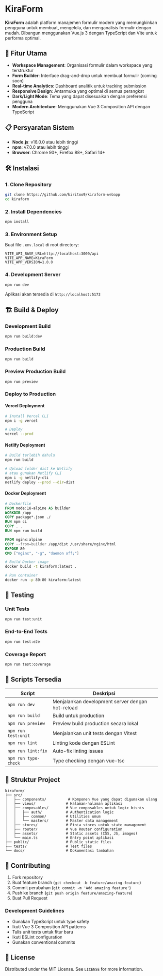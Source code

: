 # KiraForm

**KiraForm** adalah platform manajemen formulir modern yang memungkinkan pengguna untuk membuat, mengelola, dan menganalisis formulir dengan mudah. Dibangun menggunakan Vue.js 3 dengan TypeScript dan Vite untuk performa optimal.

## 🚀 Fitur Utama

- **Workspace Management**: Organisasi formulir dalam workspace yang terstruktur
- **Form Builder**: Interface drag-and-drop untuk membuat formulir (coming soon)
- **Real-time Analytics**: Dashboard analitik untuk tracking submission
- **Responsive Design**: Antarmuka yang optimal di semua perangkat
- **Dark/Light Mode**: Tema yang dapat disesuaikan dengan preferensi pengguna
- **Modern Architecture**: Menggunakan Vue 3 Composition API dengan TypeScript

## 📋 Persyaratan Sistem

- **Node.js**: v16.0.0 atau lebih tinggi
- **npm**: v7.0.0 atau lebih tinggi
- **Browser**: Chrome 90+, Firefox 88+, Safari 14+

## 🛠 Instalasi

### 1. Clone Repository

```bash
git clone https://github.com/kiritoo9/kiraform-webapp
cd kiraform
```

### 2. Install Dependencies

```bash
npm install
```

### 3. Environment Setup

Buat file `.env.local` di root directory:

```env
VITE_API_BASE_URL=http://localhost:3000/api
VITE_APP_NAME=KiraForm
VITE_APP_VERSION=1.0.0
```

### 4. Development Server

```bash
npm run dev
```

Aplikasi akan tersedia di `http://localhost:5173`

## 🏗 Build & Deploy

### Development Build

```bash
npm run build:dev
```

### Production Build

```bash
npm run build
```

### Preview Production Build

```bash
npm run preview
```

### Deploy to Production

#### Vercel Deployment

```bash
# Install Vercel CLI
npm i -g vercel

# Deploy
vercel --prod
```

#### Netlify Deployment

```bash
# Build terlebih dahulu
npm run build

# Upload folder dist ke Netlify
# atau gunakan Netlify CLI
npm i -g netlify-cli
netlify deploy --prod --dir=dist
```

#### Docker Deployment

```dockerfile
# Dockerfile
FROM node:18-alpine AS builder
WORKDIR /app
COPY package*.json ./
RUN npm ci
COPY . .
RUN npm run build

FROM nginx:alpine
COPY --from=builder /app/dist /usr/share/nginx/html
EXPOSE 80
CMD ["nginx", "-g", "daemon off;"]
```

```bash
# Build Docker image
docker build -t kiraform:latest .

# Run container
docker run -p 80:80 kiraform:latest
```

## 🧪 Testing

### Unit Tests

```bash
npm run test:unit
```

### End-to-End Tests

```bash
npm run test:e2e
```

### Coverage Report

```bash
npm run test:coverage
```

## 🔧 Scripts Tersedia

| Script | Deskripsi |
|--------|-----------|
| `npm run dev` | Menjalankan development server dengan hot-reload |
| `npm run build` | Build untuk production |
| `npm run preview` | Preview build production secara lokal |
| `npm run test:unit` | Menjalankan unit tests dengan Vitest |
| `npm run lint` | Linting kode dengan ESLint |
| `npm run lint:fix` | Auto-fix linting issues |
| `npm run type-check` | Type checking dengan vue-tsc |

## 📁 Struktur Project

```
kiraform/
├── src/
│   ├── components/          # Komponen Vue yang dapat digunakan ulang
│   ├── views/              # Halaman-halaman aplikasi
│   ├── composables/        # Vue composables untuk logic bisnis
│   │   ├── auth/           # Authentication logic
│   │   ├── common/         # Utilities umum
│   │   └── masters/        # Master data management
│   ├── stores/             # Pinia stores untuk state management
│   ├── router/             # Vue Router configuration
│   ├── assets/             # Static assets (CSS, JS, images)
│   └── main.ts             # Entry point aplikasi
├── public/                 # Public static files
├── tests/                  # Test files
└── docs/                   # Dokumentasi tambahan
```

## 🤝 Contributing

1. Fork repository
2. Buat feature branch (`git checkout -b feature/amazing-feature`)
3. Commit perubahan (`git commit -m 'Add amazing feature'`)
4. Push ke branch (`git push origin feature/amazing-feature`)
5. Buat Pull Request

### Development Guidelines

- Gunakan TypeScript untuk type safety
- Ikuti Vue 3 Composition API patterns
- Tulis unit tests untuk fitur baru
- Ikuti ESLint configuration
- Gunakan conventional commits

## 📄 License

Distributed under the MIT License. See `LICENSE` for more information.